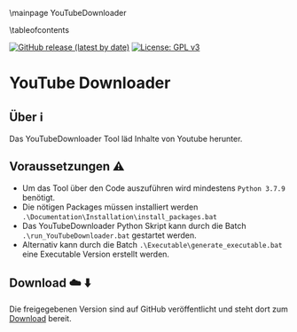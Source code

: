 \mainpage YouTubeDownloader

\tableofcontents

[![GitHub release (latest by date)](https://img.shields.io/github/v/release/timounger/YouTubeDownloader)](https://github.com/timounger/YouTubeDownloader/releases/latest)
[![License: GPL v3](https://img.shields.io/badge/License-GPLv3-blue.svg)](https://github.com/timounger/YouTubeDownloader/blob/master/LICENSE.md)

# YouTube Downloader

## Über ℹ️

Das YouTubeDownloader Tool läd Inhalte von Youtube herunter.

## Voraussetzungen ⚠️

* Um das Tool über den Code auszuführen wird mindestens `Python 3.7.9` benötigt.
* Die nötigen Packages müssen installiert werden `.\Documentation\Installation\install_packages.bat`
* Das YouTubeDownloader Python Skript kann durch die Batch `.\run_YouTubeDownloader.bat` gestartet werden.
* Alternativ kann durch die Batch `.\Executable\generate_executable.bat` eine Executable Version erstellt werden.

## Download ☁️ ⬇️

Die freigegebenen Version sind auf GitHub veröffentlicht und steht dort zum [Download](https://github.com/timounger/WJH-SV/releases) bereit.
